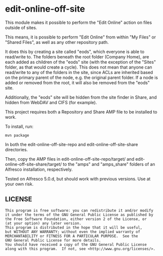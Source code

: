 edit-online-off-site
====================

This module makes it possible to perform the "Edit Online" action on files outside of sites.

This means, it is possible to perform "Edit Online" from within "My Files" or "Shared Files", as well as any other repository path.

It does this by creating a site called "eods", which everyone is able to read/write to.
The folders beneath the root folder (Company Home), are each added as children of the "eods" site (with the exception of the "Sites" folder, as that would create a cycle).
This does not mean that anyone can read/write to any of the folders in the site, since ACLs are inherited based on the primary parent of the node, e.g. the original parent folder.
If a node is added or removed from the root, it will also be removed from the "eods" site.

Additionally, the "eods" site will be hidden from the site finder in Share, and hidden from WebDAV and CIFS (for example).

This project requires both a Repository and Share AMP file to be installed to work.

To install, run:

    mvn package

In both the edit-online-off-site-repo and edit-online-off-site-share directories.

Then, copy the AMP files in edit-online-off-site-repo/target/ and edit-online-off-site-share/target/ to the "amps" and "amps_share" folders of an Alfresco installation, respectively.


Tested on Alfresco 5.0.d, but should work with previous versions. Use at your own risk.

LICENSE
-------

    This program is free software: you can redistribute it and/or modify
    it under the terms of the GNU General Public License as published by
    the Free Software Foundation, either version 2 of the License, or
    (at your option) any later version.
    This program is distributed in the hope that it will be useful,
    but WITHOUT ANY WARRANTY; without even the implied warranty of
    MERCHANTABILITY or FITNESS FOR A PARTICULAR PURPOSE.  See the
    GNU General Public License for more details.
    You should have received a copy of the GNU General Public License
    along with this program.  If not, see <http://www.gnu.org/licenses/>.
